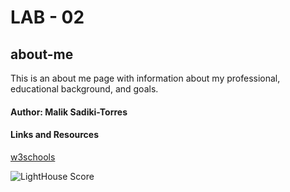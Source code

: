 # LAB - 02

## about-me

This is an about me page with information about my professional, educational background, and goals.

#### Author: Malik Sadiki-Torres

#### Links and Resources

[w3schools](https://www.w3schools.com/css/css_border.asp)

![LightHouse Score](Lighthouse-score.png?raw=true)

